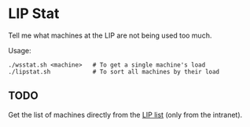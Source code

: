# LIP Stat

Tell me what machines at the LIP are not being used too much.

Usage: 
```
./wsstat.sh <machine>   # To get a single machine's load
./lipstat.sh            # To sort all machines by their load
```

## TODO

Get the list of machines directly from the [LIP list](http://intralip.lip.ens-lyon.fr/services/node_spec.html) (only from the intranet).
